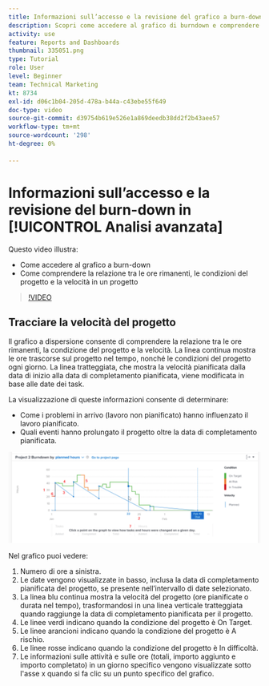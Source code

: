 ```yaml
---
title: Informazioni sull’accesso e la revisione del grafico a burn-down in [!UICONTROL Analisi avanzata]
description: Scopri come accedere al grafico di burndown e comprendere la relazione tra le ore rimanenti, le condizioni del progetto e la velocità del progetto in Workfront.
activity: use
feature: Reports and Dashboards
thumbnail: 335051.png
type: Tutorial
role: User
level: Beginner
team: Technical Marketing
kt: 8734
exl-id: d06c1b04-205d-478a-b44a-c43ebe55f649
doc-type: video
source-git-commit: d39754b619e526e1a869deedb38dd2f2b43aee57
workflow-type: tm+mt
source-wordcount: '298'
ht-degree: 0%

---
```


# Informazioni sull’accesso e la revisione del burn-down in [!UICONTROL Analisi avanzata]

Questo video illustra:

* Come accedere al grafico a burn-down
* Come comprendere la relazione tra le ore rimanenti, le condizioni del progetto e la velocità in un progetto

>[!VIDEO](https://video.tv.adobe.com/v/335051/?quality=12)

## Tracciare la velocità del progetto

Il grafico a dispersione consente di comprendere la relazione tra le ore rimanenti, la condizione del progetto e la velocità. La linea continua mostra le ore trascorse sul progetto nel tempo, nonché le condizioni del progetto ogni giorno. La linea tratteggiata, che mostra la velocità pianificata dalla data di inizio alla data di completamento pianificata, viene modificata in base alle date dei task.

La visualizzazione di queste informazioni consente di determinare:

* Come i problemi in arrivo (lavoro non pianificato) hanno influenzato il lavoro pianificato.
* Quali eventi hanno prolungato il progetto oltre la data di completamento pianificata.

![Immagine che mostra un grafico a dispersione con numeri nelle aree descritte nei punti elenco seguenti](assets/section-2-9.png)

Nel grafico puoi vedere:

1. Numero di ore a sinistra.
1. Le date vengono visualizzate in basso, inclusa la data di completamento pianificata del progetto, se presente nell’intervallo di date selezionato.
1. La linea blu continua mostra la velocità del progetto (ore pianificate o durata nel tempo), trasformandosi in una linea verticale tratteggiata quando raggiunge la data di completamento pianificata per il progetto.
1. Le linee verdi indicano quando la condizione del progetto è On Target.
1. Le linee arancioni indicano quando la condizione del progetto è A rischio.
1. Le linee rosse indicano quando la condizione del progetto è In difficoltà.
1. Le informazioni sulle attività e sulle ore (totali, importo aggiunto e importo completato) in un giorno specifico vengono visualizzate sotto l&#39;asse x quando si fa clic su un punto specifico del grafico.
